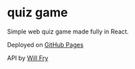 # quiz game
Simple web quiz game made fully in React.

Deployed on [GitHub Pages](https://pabloc54.github.io/quiz)

API by [Will Fry](https://trivia.willfry.co.uk/)
